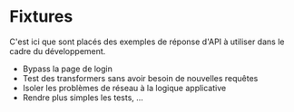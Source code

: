 # Fixtures

C'est ici que sont placés des exemples de réponse d'API à utiliser dans le cadre du développement.

* Bypass la page de login
* Test des transformers sans avoir besoin de nouvelles requêtes
* Isoler les problèmes de réseau à la logique applicative
* Rendre plus simples les tests, ...